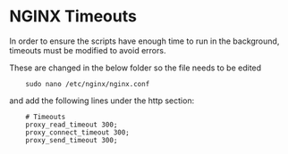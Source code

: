 # NGINX Timeouts

In order to ensure the scripts have enough time to run in the background, timeouts must be modified to avoid errors.

These are changed in the below folder so the file needs to be edited

        sudo nano /etc/nginx/nginx.conf

and add the following lines under the http section:

        # Timeouts
        proxy_read_timeout 300;
        proxy_connect_timeout 300;
        proxy_send_timeout 300;